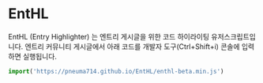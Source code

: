 # EntHL
EntHL (Entry Highlighter) 는 엔트리 게시글을 위한 코드 하이라이팅 유저스크립트입니다.
엔트리 커뮤니티 게시글에서 아래 코드를 개발자 도구(Ctrl+Shift+i) 콘솔에 입력하면 실행됩니다.
```js
import('https://pneuma714.github.io/EntHL/enthl-beta.min.js')
```